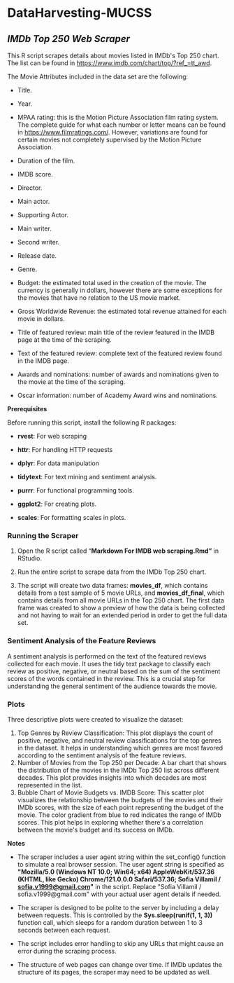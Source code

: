 # DataHarvesting-MUCSS

## ***IMDb Top 250 Web Scraper***

This R script scrapes details about movies listed in IMDb's Top 250 chart. The list can be found in <https://www.imdb.com/chart/top/?ref_=tt_awd>.

The Movie Attributes included in the data set are the following:

-   Title.

-   Year.

-   MPAA rating: this is the Motion Picture Association film rating system. The complete guide for what each number or letter means can be found in <https://www.filmratings.com/>. However, variations are found for certain movies not completely supervised by the Motion Picture Association.

-   Duration of the film.

-   IMDB score.

-   Director.

-   Main actor.

-   Supporting Actor.

-   Main writer.

-   Second writer.

-   Release date.

-   Genre.

-   Budget: the estimated total used in the creation of the movie. The currency is generally in dollars, however there are some exceptions for the movies that have no relation to the US movie market.

-   Gross Worldwide Revenue: the estimated total revenue attained for each movie in dollars.

-   Title of featured review: main title of the review featured in the IMDB page at the time of the scraping.

-   Text of the featured review: complete text of the featured review found in the IMDB page.

-   Awards and nominations: number of awards and nominations given to the movie at the time of the scraping.

-   Oscar information: number of Academy Award wins and nominations.

**Prerequisites**

Before running this script, install the following R packages:

-   **rvest**: For web scraping

-   **httr**: For handling HTTP requests

-   **dplyr**: For data manipulation

-   **tidytext**: For text mining and sentiment analysis.

-   **purrr**: For functional programming tools.

-   **ggplot2**: For creating plots.

-   **scales**: For formatting scales in plots.

### **Running the Scraper**

1.   Open the R script called “**Markdown For IMDB web scraping.Rmd”** in RStudio.

2.  Run the entire script to scrape data from the IMDb Top 250 chart.

3.  The script will create two data frames: **movies_df**, which contains details from a test sample of 5 movie URLs, and **movies_df_final**, which contains details from all movie URLs in the Top 250 chart. The first data frame was created to show a preview of how the data is being collected and not having to wait for an extended period in order to get the full data set.

### **Sentiment Analysis of the Feature Reviews**

A sentiment analysis is performed on the text of the featured reviews collected for each movie. It uses the tidy text package to classify each review as positive, negative, or neutral based on the sum of the sentiment scores of the words contained in the review. This is a crucial step for understanding the general sentiment of the audience towards the movie.

### **Plots**

Three descriptive plots were created to visualize the dataset:

1.  Top Genres by Review Classification: This plot displays the count of positive, negative, and neutral review classifications for the top genres in the dataset. It helps in understanding which genres are most favored according to the sentiment analysis of the feature reviews.
2.  Number of Movies from the Top 250 per Decade: A bar chart that shows the distribution of the movies in the IMDb Top 250 list across different decades. This plot provides insights into which decades are most represented in the list.
3.  Bubble Chart of Movie Budgets vs. IMDB Score: This scatter plot visualizes the relationship between the budgets of the movies and their IMDb scores, with the size of each point representing the budget of the movie. The color gradient from blue to red indicates the range of IMDb scores. This plot helps in exploring whether there's a correlation between the movie's budget and its success on IMDb.

**Notes**

-   The scraper includes a user agent string within the set_config() function to simulate a real browser session. The user agent string is specified as **"Mozilla/5.0 (Windows NT 10.0; Win64; x64) AppleWebKit/537.36 (KHTML, like Gecko) Chrome/121.0.0.0 Safari/537.36; Sofia Villamil / [sofia.v1999\@gmail.com](mailto:sofia.v1999@gmail.com)"** in the script. Replace "Sofia Villamil / sofia.v1999\@gmail.com" with your actual user agent details if needed.

-   The scraper is designed to be polite to the server by including a delay between requests. This is controlled by the **Sys.sleep(runif(1, 1, 3))** function call, which sleeps for a random duration between 1 to 3 seconds between each request.

-   The script includes error handling to skip any URLs that might cause an error during the scraping process.

-   The structure of web pages can change over time. If IMDb updates the structure of its pages, the scraper may need to be updated as well.
